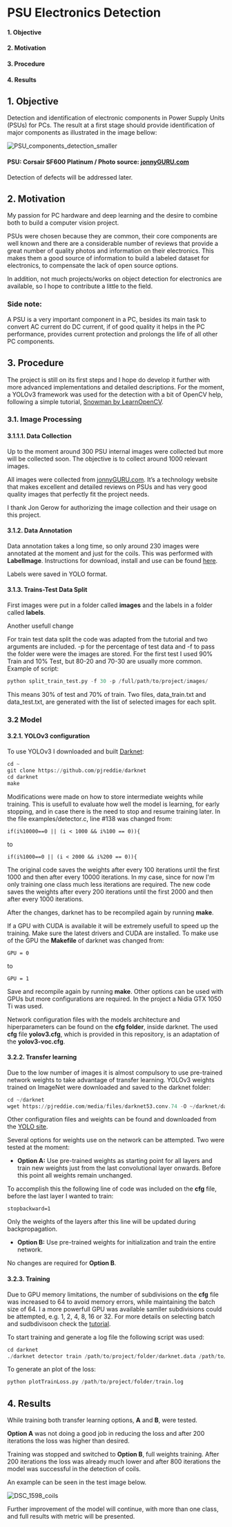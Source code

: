 # PSU Electronics Detection

#### 1. Objective
#### 2. Motivation
#### 3. Procedure
#### 4. Results

## 1. Objective
Detection and identification of electronic components in Power Supply Units (PSUs) for PCs.
The result at a first stage should provide identification of major components as illustrated in the image bellow:

![PSU_components_detection_smaller](https://user-images.githubusercontent.com/47978862/65394548-d9769580-dd8f-11e9-960d-e4d4d84326c9.png)
#### PSU: Corsair SF600 Platinum / Photo source: [jonnyGURU.com](https://www.jonnyguru.com/)

Detection of defects will be addressed later.

## 2. Motivation
My passion for PC hardware and deep learning and the desire to combine both to build a computer vision project.

PSUs were chosen because they are common, their core components are well known and there are a considerable number of reviews that provide a great number of quality photos and information on their electronics. This makes them a good source of information to build a labeled dataset for electronics, to compensate the lack of open source options.

In addition, not much projects/works on object detection for electronics are available, so I hope to contribute a little to the field.

### Side note:
A PSU is a very important component in a PC, besides its main task to convert AC current do DC current, if of good quality it helps in the PC performance, provides current protection and prolongs the life of all other PC components.

## 3. Procedure
The project is still on its first steps and I hope do develop it further with more advanced implementations and detailed descriptions. 
For the moment, a YOLOv3 framework was used for the detection with a bit of OpenCV help, following a simple tutorial, [Snowman by LearnOpenCV](https://www.learnopencv.com/training-yolov3-deep-learning-based-custom-object-detector/).

### 3.1. Image Processing
#### 3.1.1.1. Data Collection
Up to the moment around 300 PSU internal images were collected but more will be collected soon. The objective is to collect around 1000 relevant images.

All images were collected from [jonnyGURU.com](https://www.jonnyguru.com/). It’s a technology website that makes excellent and detailed reviews on PSUs and has very good quality images that perfectly fit the project needs.

I thank Jon Gerow for authorizing the image collection and their usage on this project.

#### 3.1.2. Data Annotation
Data annotation takes a long time, so only around 230 images were annotated at the moment and just for the coils.
This was performed with **LabelImage**. Instructions for download, install and use can be found [here](https://github.com/tzutalin/labelImg).

Labels were saved in YOLO format.

#### 3.1.3. Trains-Test Data Split
First images were put in a folder called **images** and the labels in a folder called **labels**.

Another usefull change 

For train test data split the code was adapted from the tutorial and two arguments are included. -p for the percentage of test data and -f to pass the folder were were the images are stored. For the first test I used 90% Train and 10% Test, but 80-20 and 70-30 are usually more common. Example of script:

```python
python split_train_test.py -f 30 -p /full/path/to/project/images/
```
This means 30% of test and 70% of train. Two files, data_train.txt and data_test.txt, are generated with the list of selected images for each split.


### 3.2 Model
#### 3.2.1. YOLOv3 configuration

To use YOLOv3 I downloaded and built [Darknet](https://github.com/pjreddie/darknet):
```python
cd ~
git clone https://github.com/pjreddie/darknet
cd darknet
make
```
Modifications were made on how to store intermediate weights while training. This is usefull to evaluate how well the model is learning, for early stopping, and in case there is the need to stop and resume training later. 
In the file examples/detector.c, line #138 was changed from:

```
if(i%10000==0 || (i < 1000 && i%100 == 0)){
```
to
```
if(i%1000==0 || (i < 2000 && i%200 == 0)){
```
The original code saves the weights after every 100 iterations until the first 1000 and then after every 10000 iterations. In my case, since for now I'm only training one class much less iterations are required. The new code saves the weights after every 200 iterations until the first 2000 and then after every 1000 iterations.

After the changes, darknet has to be recompiled again by running **make**.

If a GPU with CUDA is available it will be extremely usefull to speed up the training. Make sure the latest drivers and CUDA are installed. To make use of the GPU the **Makefile** of darknet was changed from:
```
GPU = 0 
```
to
```
GPU = 1 
```
Save and recompile again by running **make**. Other options can be used with GPUs but more configurations are required.
In the project a Nidia GTX 1050 Ti was used.

Network configuration files with the models architecture and hiperparameters can be found on the **cfg folder**, inside darknet.
The used **cfg** file **yolov3.cfg**, which is provided in this repository, is an adaptation of the **yolov3-voc.cfg**.

#### 3.2.2. Transfer learning
Due to the low number of images it is almost compulsory to use pre-trained network weights to take advantage of transfer learning. YOLOv3 weights trained on ImageNet were downloaded and saved to the darknet folder:
```python
cd ~/darknet
wget https://pjreddie.com/media/files/darknet53.conv.74 -O ~/darknet/darknet53.conv.74
```
Other configuration files and weights can be found and downloaded from the [YOLO site](https://pjreddie.com/darknet/yolo/).

Several options for weights use on the network can be attempted. Two were tested at the moment:

* **Option A:** Use pre-trained weights as starting point for all layers and train new weights just from the last convolutional layer onwards. Before this point all weights remain unchanged.

To accomplish this the following line of code was included on the **cfg** file, before the last layer I wanted to train:
```
stopbackward=1
```
Only the weights of the layers after this line will be updated during backpropagation.

* **Option B:**  Use pre-trained weights for initialization and train the entire network.

No changes are required for **Option B**.

#### 3.2.3. Training
Due to GPU memory limitations, the number of subdivisions on the **cfg** file was increased to 64 to avoid memory errors, while maintaining the batch size of 64. I a more powerfull GPU was available samller subdivisions could be attempted, e.g. 1, 2, 4, 8, 16 or 32. For more details on selecting batch and sudbdivisoon check the [tutorial](https://www.learnopencv.com/training-yolov3-deep-learning-based-custom-object-detector/).

To start training and generate a log file the following script was used:
```python
cd darknet
./darknet detector train /path/to/project/folder/darknet.data /path/to/project/folder/yolov3.cfg ./darknet53.conv.74 > /path/to/project/folder/train.log
```
To generate an plot of the loss:
```python
python plotTrainLoss.py /path/to/project/folder/train.log
```
## 4. Results
While training both transfer learning options, **A** and **B**, were tested.

**Option A** was not doing a good job in reducing the loss and after 200 iterations the loss was higher than desired.

Training was stopped and switched to **Option B**, full weights training. After 200 iterations the loss was already much lower and after 800 iterations the model was successful in the detection of coils.

An example can be seen in the test image below.

![DSC_1598_coils](https://user-images.githubusercontent.com/47978862/65394656-e34cc880-dd90-11e9-91e9-303f94a4d3a3.jpg)

Further improvement of the model will continue, with more than one class, and full results with metric will be presented.
